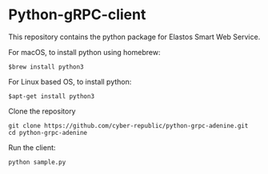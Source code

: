 # Python-gRPC-client
This repository contains the python package for Elastos Smart Web Service.

For macOS, to install python using homebrew:
```
$brew install python3
```

For Linux based OS, to install python:
```
$apt-get install python3
```

Clone the repository
```
git clone https://github.com/cyber-republic/python-grpc-adenine.git
cd python-grpc-adenine
```

Run the client:
```
python sample.py
```
